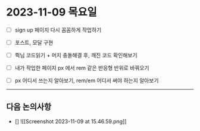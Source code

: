 # 2023-11-09 목요일
- [ ] sign up 페이지 다시 꼼꼼하게 작업하기
- [ ] 포스트, 모달 구현

- [ ] 쮝님 코드읽기 + 머지 충돌해결 후, 깨진 코드 확인해보기
- [ ] 내가 작업한 페이지 px 에서 rem 같은 반응형 반위로 바꿔오기
- [ ] px 어디서 쓰는지 알아보기, rem/em 어디서 써야 하는지 알아보기
---
## 다음 논의사항
- []
![[Screenshot 2023-11-09 at 15.46.59.png]]